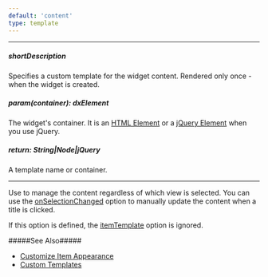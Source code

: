 ```yaml
---
default: 'content'
type: template
---
```

---
##### shortDescription
Specifies a custom template for the widget content. Rendered only once - when the widget is created.

##### param(container): dxElement
The widget's container. It is an [HTML Element](https://developer.mozilla.org/en-US/docs/Web/API/HTMLElement) or a [jQuery Element](https://api.jquery.com/Types/#jQuery) when you use jQuery.

##### return: String|Node|jQuery
A template name or container.

---
Use to manage the content regardless of which view is selected. You can use the [onSelectionChanged](/api-reference/10%20UI%20Widgets/CollectionWidget/1%20Configuration/onSelectionChanged.md '/Documentation/ApiReference/UI_Widgets/dxPivot/Configuration/#onSelectionChanged') option to manually update the content when a title is clicked.

If this option is defined, the [itemTemplate](/api-reference/10%20UI%20Widgets/CollectionWidget/1%20Configuration/itemTemplate.md '/Documentation/ApiReference/UI_Widgets/dxPivot/Configuration/#itemTemplate') option is ignored.

#####See Also#####
- [Customize Item Appearance](/concepts/05%20Widgets/Pivot/05%20Customize%20Item%20Appearance.md '/Documentation/Guide/Widgets/Pivot/Customize_Item_Appearance/')
- [Custom Templates](/concepts/05%20Widgets/zz%20Common/30%20Templates/10%20Custom%20Templates.md '/Documentation/Guide/Widgets/Common/Templates/#Custom_Templates')